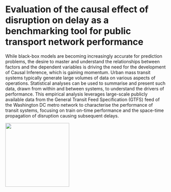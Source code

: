 # Evaluation of the causal effect of disruption on delay as a benchmarking tool for public transport network performance
While black-box models are becoming increasingly accurate for prediction problems, the desire to master and understand the relationships between factors and the dependent variables is driving the need for the development of Causal Inference, which is gaining momentum. Urban mass transit systems typically generate large volumes of data on various aspects of operations. Statistical analyses can be used to summarise and present such data, drawn from within and between systems, to understand the drivers of performance. This empirical analysis leverages large-scale publicly available data from the General Transit Feed Specification (GTFS) feed of the Washington DC metro network to characterise the performance of transit systems, focusing on train on-time performance and the space-time propagation of disruption causing subsequent delays.

<img src="[https://user-images.githubusercontent.com/link-to-your-image.png](https://github.com/Guillaume-amann/MScDissertation/blob/main/Tables/Schedule_Database.png)" width="200" />

